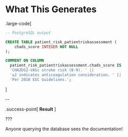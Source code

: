 # What This Generates

.large-code[

```sql
-- PostgreSQL output

CREATE TABLE patient_risk_patientriskassessment (
    chads_score INTEGER NOT NULL
);

COMMENT ON COLUMN
  patient_risk_patientriskassessment.chads_score IS
  'CHA2DS2-VASc stroke risk (0-9). ' ||
  '≥2 indicates anticoagulation consideration. ' ||
  'Per 2010 ESC Guidelines.';
```

]

--

.success-point[
**Result**
]

???

Anyone querying the database sees the documentation!
